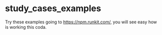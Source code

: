 # study_cases_examples

Try these examples going to https://npm.runkit.com/, you will see easy how is working this coda.